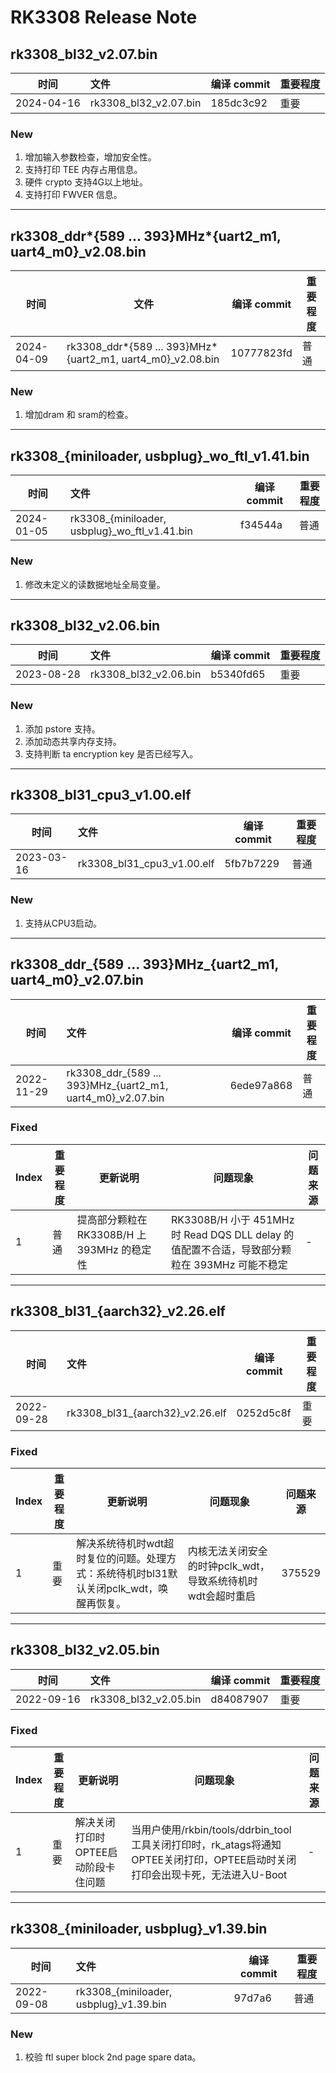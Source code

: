 # RK3308 Release Note

## rk3308_bl32_v2.07.bin

| 时间       | 文件                  | 编译 commit | 重要程度 |
| ---------- | :-------------------- | ----------- | -------- |
| 2024-04-16 | rk3308_bl32_v2.07.bin | 185dc3c92   | 重要     |

### New

1. 增加输入参数检查，增加安全性。
2. 支持打印 TEE 内存占用信息。
3. 硬件 crypto 支持4G以上地址。
4. 支持打印 FWVER 信息。

------

## rk3308_ddr*{589 ... 393}MHz*{uart2_m1, uart4_m0}_v2.08.bin

| 时间       | 文件                                                       | 编译 commit | 重要程度 |
| ---------- | ---------------------------------------------------------- | ----------- | -------- |
| 2024-04-09 | rk3308_ddr*{589 ... 393}MHz*{uart2_m1, uart4_m0}_v2.08.bin | 10777823fd  | 普通     |

### New

1. 增加dram 和 sram的检查。

------

## rk3308_{miniloader, usbplug}_wo_ftl_v1.41.bin

| 时间       | 文件                                   | 编译 commit  | 重要程度 |
| ---------- | :------------------------------------- | ------- | -------- |
| 2024-01-05 | rk3308_{miniloader, usbplug}_wo_ftl_v1.41.bin | f34544a | 普通     |

### New

1. 修改未定义的读数据地址全局变量。

------

## rk3308_bl32_v2.06.bin

| 时间       | 文件                  | 编译 commit | 重要程度 |
| ---------- | :-------------------- | ----------- | -------- |
| 2023-08-28 | rk3308_bl32_v2.06.bin | b5340fd65   | 重要     |

### New

1. 添加 pstore 支持。
2. 添加动态共享内存支持。
3. 支持判断 ta encryption key 是否已经写入。

------

## rk3308_bl31_cpu3_v1.00.elf

| 时间       | 文件                       | 编译 commit | 重要程度 |
| ---------- | :------------------------- | ----------- | -------- |
| 2023-03-16 | rk3308_bl31_cpu3_v1.00.elf | 5fb7b7229   | 普通     |

### New

1. 支持从CPU3启动。

------

## rk3308_ddr_{589 ... 393}MHz_{uart2_m1, uart4_m0}_v2.07.bin

| 时间       | 文件                                                       | 编译 commit | 重要程度 |
| ---------- | :--------------------------------------------------------- | ----------- | -------- |
| 2022-11-29 | rk3308_ddr_{589 ... 393}MHz_{uart2_m1, uart4_m0}_v2.07.bin | 6ede97a868  | 普通     |

### Fixed

| Index | 重要程度 | 更新说明                                    | 问题现象                                                     | 问题来源 |
| ----- | -------- | ------------------------------------------- | ------------------------------------------------------------ | -------- |
| 1     | 普通     | 提高部分颗粒在 RK3308B/H 上 393MHz 的稳定性 | RK3308B/H 小于 451MHz 时 Read DQS DLL delay 的值配置不合适，导致部分颗粒在 393MHz 可能不稳定 | -        |

------

## rk3308_bl31_{aarch32}_v2.26.elf

| 时间       | 文件                            | 编译 commit | 重要程度 |
| ---------- | :------------------------------ | ----------- | -------- |
| 2022-09-28 | rk3308_bl31_{aarch32}_v2.26.elf | 0252d5c8f   | 重要     |

### Fixed

| Index | 重要程度 | 更新说明                                                     | 问题现象                                                    | 问题来源 |
| ----- | -------- | ------------------------------------------------------------ | ----------------------------------------------------------- | -------- |
| 1     | 重要     | 解决系统待机时wdt超时复位的问题。处理方式：系统待机时bl31默认关闭pclk_wdt，唤醒再恢复。 | 内核无法关闭安全的时钟pclk_wdt，导致系统待机时wdt会超时重启 | 375529   |

------

## rk3308_bl32_v2.05.bin

| 时间       | 文件                  | 编译 commit | 重要程度 |
| ---------- | :-------------------- | ----------- | -------- |
| 2022-09-16 | rk3308_bl32_v2.05.bin | d84087907   | 重要     |

### Fixed

| Index | 重要程度 | 更新说明                            | 问题现象                                                     | 问题来源 |
| ----- | -------- | ----------------------------------- | ------------------------------------------------------------ | -------- |
| 1     | 重要     | 解决关闭打印时OPTEE启动阶段卡住问题 | 当用户使用/rkbin/tools/ddrbin_tool工具关闭打印时，rk_atags将通知OPTEE关闭打印，OPTEE启动时关闭打印会出现卡死，无法进入U-Boot | -        |

------

## rk3308_{miniloader, usbplug}_v1.39.bin

| 时间       | 文件                                   | 编译 commit  | 重要程度 |
| ---------- | :------------------------------------- | ------- | -------- |
| 2022-09-08 | rk3308_{miniloader, usbplug}_v1.39.bin | 97d7a6 | 普通     |

### New

1. 校验 ftl super block 2nd page spare data。
